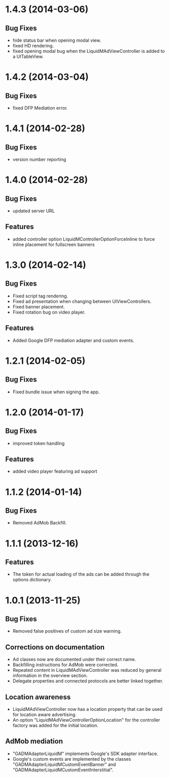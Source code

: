 1.4.3 (2014-03-06)
==================

Bug Fixes
---------

- hide status bar when opening modal view.
- fixed HD rendering.
- fixed opening modal bug when the LiquidMAdViewController is added to a UITableView.

1.4.2 (2014-03-04)
==================

Bug Fixes
---------

- fixed DFP Mediation error.


1.4.1 (2014-02-28)
==================

Bug Fixes
---------

- version number reporting

1.4.0 (2014-02-28)
==================

Bug Fixes
---------

- updated server URL

Features
--------

- added controller option LiquidMControllerOptionForceInline to force inline placement for fullscreen banners

1.3.0 (2014-02-14)
==================

Bug Fixes
---------

- Fixed script tag rendering.
- Fixed ad presentation when changing between UIViewControllers.
- Fixed banner placement.
- Fixed rotation bug on video player.


Features
--------

- Added Google DFP mediation adapter and custom events.

1.2.1 (2014-02-05)
==================

Bug Fixes
---------

- Fixed bundle issue when signing the app.

1.2.0 (2014-01-17)
==================

Bug Fixes
---------

- improved token handling

Features
--------

- added video player featuring ad support

1.1.2 (2014-01-14)
==================

Bug Fixes
---------

- Removed AdMob Backfill.


1.1.1 (2013-12-16)
==================

Features
--------

- The token for actual loading of the ads can be added through the options dictionary.

1.0.1 (2013-11-25)
==================

Bug Fixes
---------

- Removed false positives of custom ad size warning.

Corrections on documentation
----------------------------

- Ad classes now are documented under their correct name.
- Backfilling instructions for AdMob were corrected.
- Repeated content in LiquidMAdViewController was reduced by general information in the overview section.
- Delegate properties and connected protocols are better linked together.

Location awareness
------------------

- LiquidMAdViewController now has a location property that can be used for location aware advertising.
- An option "LiquidMAdViewControllerOptionLocation" for the controller factory was added for the initial location.

AdMob mediation
---------------

- "GADMAdapterLiquidM" implements Google's SDK adapter interface.
- Google's custom events are implemented by the classes "GADMAdapterLiquidMCustomEventBanner" and "GADMAdapterLiquidMCustomEventInterstitial".

